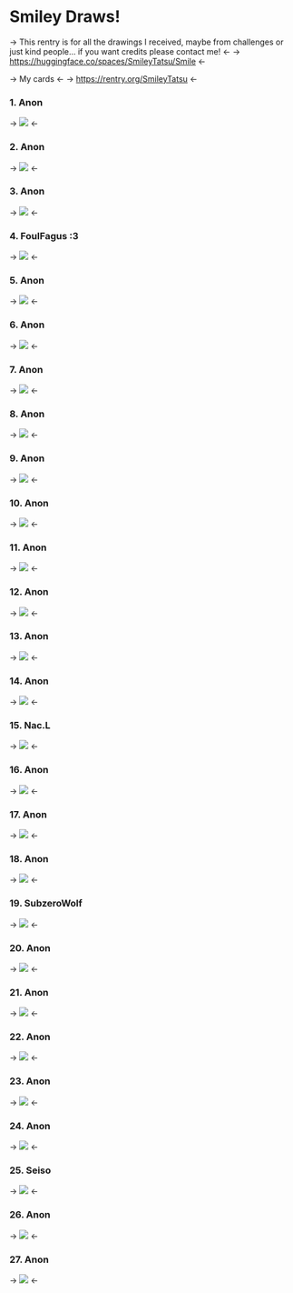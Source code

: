 # Smiley Draws!
-> This rentry is for all the drawings I received, maybe from challenges or just kind people... if you want credits please contact me! <-
-> https://huggingface.co/spaces/SmileyTatsu/Smile <-


-> My cards <-
-> https://rentry.org/SmileyTatsu <-

### 1. Anon
-> ![](https://files.catbox.moe/rzisa0.png) <-

### 2. Anon
-> ![](https://files.catbox.moe/nkd450.png) <-

### 3. Anon
-> ![](https://files.catbox.moe/284rz3.png) <-

### 4. FoulFagus :3
-> ![](https://files.catbox.moe/52urrx.png) <-

### 5. Anon
-> ![](https://files.catbox.moe/ny7way.png) <-

### 6. Anon
-> ![](https://files.catbox.moe/im29cj.png) <-

### 7. Anon
-> ![](https://files.catbox.moe/6cblyu.png) <-

### 8. Anon
-> ![](https://files.catbox.moe/ydukeu.png) <-

### 9. Anon
-> ![](https://files.catbox.moe/4reo1t.png) <-

### 10. Anon
-> ![](https://files.catbox.moe/dmmcxn.png) <-

### 11. Anon
-> ![](https://files.catbox.moe/jrs37z.jpeg) <-

### 12. Anon
-> ![](https://files.catbox.moe/3rh9ir.png) <-

### 13. Anon
-> ![](https://files.catbox.moe/i8jbho.png) <-

### 14. Anon
-> ![](https://files.catbox.moe/dhti6l.jpg) <-

### 15. Nac.L
-> ![](https://files.catbox.moe/dhzn5v.jpg) <-

### 16. Anon
-> ![](https://files.catbox.moe/88bzg0.png) <-

### 17. Anon
-> ![](https://files.catbox.moe/2cj8u3.png) <-

### 18. Anon
-> ![](https://files.catbox.moe/1bgiuo.png) <-

### 19. SubzeroWolf
-> ![](https://files.catbox.moe/l2o1da.png) <-

### 20. Anon
-> ![](https://files.catbox.moe/jqb566.jpg) <-

### 21. Anon
-> ![](https://files.catbox.moe/9kjacm.jpg) <-

### 22. Anon
-> ![](https://files.catbox.moe/prywhi.png) <-

### 23. Anon
-> ![](https://files.catbox.moe/roxrhs.png) <-

### 24. Anon
-> ![](https://files.catbox.moe/blfu37.png) <-

### 25. Seiso
-> ![](https://files.catbox.moe/xp5qxq.png) <-

### 26. Anon
-> ![](https://files.catbox.moe/r19h0o.png) <-

### 27. Anon
-> ![](https://files.catbox.moe/gj4rzw.jpeg) <-